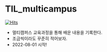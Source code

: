 # TIL_multicampus

[![Hits](https://hits.seeyoufarm.com/api/count/incr/badge.svg?url=https%3A%2F%2Fgithub.com%2Fpsh5032%2FTIL_multicampus&count_bg=%232F8EE6&title_bg=%23555555&icon=java.svg&icon_color=%23E7E7E7&title=hits&edge_flat=false)](https://hits.seeyoufarm.com)

* 멀티캠퍼스 교육과정을 통해 배운 내용을 기록한다.
* 조금씩이라도 꾸준히 적어보자.
* 2022-08-01 시작!